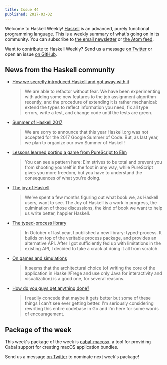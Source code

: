```yaml
---
title: Issue 44
published: 2017-03-02
---
```


Welcome to Haskell Weekly!
[Haskell](https://haskell-lang.org) is an advanced, purely functional programming language.
This is a weekly summary of what's going on in its community.
You can subscribe to [the email newsletter](https://news.us10.list-manage.com/subscribe?u=49a6a2e17b12be2c5c4dcb232&id=ffbbbbd930)
or [the Atom feed](/haskell-weekly.atom).

Want to contribute to Haskell Weekly?
Send us a message [on Twitter](https://twitter.com/haskellweekly)
or open an issue [on GitHub](https://github.com/haskellweekly/haskellweekly.github.io).

## News from the Haskell community

-   [How we secretly introduced Haskell and got away with it](https://tech.channable.com/posts/2017-02-24-how-we-secretly-introduced-haskell-and-got-away-with-it.html)

    > We are able to refactor without fear. We have been experimenting with adding some new features to the job assignment algorithm recently, and the procedure of extending it is rather mechanical: extend the types to reflect information you need, fix all type errors, write a test, and change code until the tests are green.

-   [Summer of Haskell 2017](https://www.reddit.com/r/haskell/comments/5wpwkq/summer_of_haskell_2017/)

    > We are sorry to announce that this year Haskell.org was not accepted for the 2017 Google Summer of Code. But, as last year, we plan to organize our own Summer of Haskell!

-   [Lessons learned porting a game from PureScript to Elm](https://alpacaaa.net/blog/post/elm-purescript-in-depth-overview/)

    > You can see a pattern here: Elm strives to be total and prevent you from shooting yourself in the foot in any way, while PureScript gives you more freedom, but you have to understand the consequences of what you're doing.

-   [The joy of Haskell](https://joyofhaskell.com/posts/2017-02-28-welcome.html)

    > We've spent a few months figuring out what book we, as Haskell users, want to see. The Joy of Haskell is a work in progress, the culmination of those discussions, the kind of book we want to help us write better, happier Haskell.

-   [The typed-process library](https://www.fpcomplete.com/blog/2017/02/typed-process)

    > In October of last year, I published a new library: typed-process. It builds on top of the veritable process package, and provides an alternative API. After I got sufficiently fed up with limitations in the existing API, I decided to take a crack at doing it all from scratch.

-   [On games and simulations](https://www.jeroenkeiren.nl/blog/on-games-and-simulations/)

    > It seems that the architectural choice (of writing the core of the application in Haskell/Frege and use only Java for interactivity and visualization) is a good one, for several reasons.

-   [How do you guys get anything done?](https://www.reddit.com/r/haskell/comments/5wb5qw/how_do_you_guys_get_anything_done/)

    > I readily concede that maybe it gets better but some of these things I can't see ever getting better. I'm seriously considering rewriting this entire codebase in Go and I'm here for some words of encouragement.

## Package of the week

This week's package of the week is [cabal-macosx](https://hackage.haskell.org/package/cabal-macosx),
a tool for providing Cabal support for creating macOS application bundles.

Send us a message [on Twitter](https://twitter.com/haskellweekly) to nominate next week's package!
